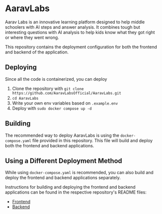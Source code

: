 # AaravLabs

Aarav Labs is an innovative learning platform designed to help middle schoolers with AI steps and answer analysis. It combines tough but interesting questions with AI analysis to help kids know what they got right or where they went wrong.

This repository contains the deployment configuration for both the frontend and backend of the application. 

## Deploying

Since all the code is containerized, you can deploy 

1. Clone the repository with `git clone https://github.com/AaravLabsOfficial/AaravLabs.git`
2. `cd AaravLabs`
3. Write your own env variables based on `.example.env`
4. Deploy with `sudo docker compose up -d`

## Building

The recommended way to deploy AaravLabs is using the `docker-compose.yaml` file provided in this repository. This file will build and deploy both the frontend and backend applications.

## Using a Different Deployment Method

While using `docker-compose.yaml` is recommended, you can also build and deploy the frontend and backend applications separately.  

Instructions for building and deploying the frontend and backend applications can be found in the respective repository's README files:

* [Frontend](https://github.com/AaravLabsOfficial/Frontend)
* [Backend](https://github.com/AaravLabsOfficial/Backend)
